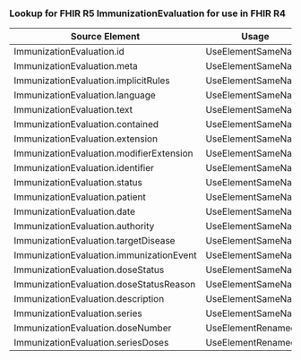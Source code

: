 ### Lookup for FHIR R5 ImmunizationEvaluation for use in FHIR R4

| Source Element | Usage | Target |
| -------------- | ----- | ------ |
| ImmunizationEvaluation.id | UseElementSameName | ImmunizationEvaluation.id |
| ImmunizationEvaluation.meta | UseElementSameName | ImmunizationEvaluation.meta |
| ImmunizationEvaluation.implicitRules | UseElementSameName | ImmunizationEvaluation.implicitRules |
| ImmunizationEvaluation.language | UseElementSameName | ImmunizationEvaluation.language |
| ImmunizationEvaluation.text | UseElementSameName | ImmunizationEvaluation.text |
| ImmunizationEvaluation.contained | UseElementSameName | ImmunizationEvaluation.contained |
| ImmunizationEvaluation.extension | UseElementSameName | ImmunizationEvaluation.extension |
| ImmunizationEvaluation.modifierExtension | UseElementSameName | ImmunizationEvaluation.modifierExtension |
| ImmunizationEvaluation.identifier | UseElementSameName | ImmunizationEvaluation.identifier |
| ImmunizationEvaluation.status | UseElementSameName | ImmunizationEvaluation.status |
| ImmunizationEvaluation.patient | UseElementSameName | ImmunizationEvaluation.patient |
| ImmunizationEvaluation.date | UseElementSameName | ImmunizationEvaluation.date |
| ImmunizationEvaluation.authority | UseElementSameName | ImmunizationEvaluation.authority |
| ImmunizationEvaluation.targetDisease | UseElementSameName | ImmunizationEvaluation.targetDisease |
| ImmunizationEvaluation.immunizationEvent | UseElementSameName | ImmunizationEvaluation.immunizationEvent |
| ImmunizationEvaluation.doseStatus | UseElementSameName | ImmunizationEvaluation.doseStatus |
| ImmunizationEvaluation.doseStatusReason | UseElementSameName | ImmunizationEvaluation.doseStatusReason |
| ImmunizationEvaluation.description | UseElementSameName | ImmunizationEvaluation.description |
| ImmunizationEvaluation.series | UseElementSameName | ImmunizationEvaluation.series |
| ImmunizationEvaluation.doseNumber | UseElementRenamed | ImmunizationEvaluation.doseNumber[x] |
| ImmunizationEvaluation.seriesDoses | UseElementRenamed | ImmunizationEvaluation.seriesDoses[x] |
